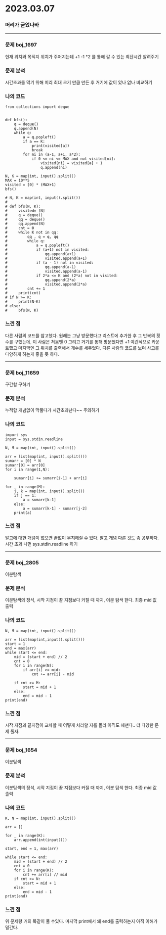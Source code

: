 # 2023.03.07

### 머리가 굳었나바

---

### 문제 boj_1697

현재 위치와 목적지 위치가 주어지는데 +1 -1 *2 를 통해 갈 수 있는 최단시간 알려주기

### 문제 분석

시간초과를 막기 위해 미리 최대 크기 만큼 만든 후 거기에 값이 있나 없나 비교하기

### 나의 코드

```
from collections import deque


def bfs():
    q = deque()
    q.append(N)
    while q:
        a = q.popleft()
        if a == K:
            print(visited[a])
            break
        for ni in (a-1, a+1, a*2):
            if 0 <= ni <= MAX and not visited[ni]:
                visited[ni] = visited[a] + 1
                q.append(ni)

N, K = map(int, input().split())
MAX = 10**5
visited = [0] * (MAX+1)
bfs()

# N, K = map(int, input().split())
#
# def bfs(N, K):
#     visited= [N]
#     q = deque()
#     qq = deque()
#     qq.append(N)
#     cnt = 0
#     while K not in qq:
#         qq , q = q, qq
#         while q:
#             a = q.popleft()
#             if (a+1) not in visited:
#                 qq.append(a+1)
#                 visited.append(a+1)
#             if (a - 1) not in visited:
#                 qq.append(a-1)
#                 visited.append(a-1)
#             if 2*a <= K and (2*a) not in visited:
#                 qq.append(2*a)
#                 visited.append(2*a)
#         cnt += 1
#     print(cnt)
# if N >= K:
#     print(N-K)
# else:
#     bfs(N, K)

```

### 느낀 점

다른 사람의 코드를 참고했다. 원래는 그냥 방문했다고 리스트에 추가한 후 그 반복의 횟수를 구했는데, 이 사람은 처음엔 0 그리고 거기를 통해 방문했다면 +1 이런식으로 카운트했고 마지막엔 그 위치를 출력해서 개수를 세주었다.
다른 사람의 코드를 보며 사고를 다양하게 하는게 좋을 듯 하다.


---

### 문제 boj_11659

구간합 구하기

### 문제 분석

누적합 개념없이 막풀다가 시간초과난다~~
주의하기

### 나의 코드

```
import sys
input = sys.stdin.readline

N, M = map(int, input().split())

arr = list(map(int, input().split()))
sumarr = [0] * N
sumarr[0] = arr[0]
for i in range(1,N):

    sumarr[i] += sumarr[i-1] + arr[i]

for _ in range(M):
    j, k = map(int, input().split())
    if j == 1:
        a = sumarr[k-1]
    else:
        a = sumarr[k-1] - sumarr[j-2]
    print(a)
```

### 느낀 점

알고에 대한 개념이 없으면 끝없이 무지해질 수 있다. 알고 개념 다른 것도 좀 공부하자. 시간 초과 나면 sys.stdin.readline 하기


---

### 문제 boj_2805

이분탐색

### 문제 분석

이분탐색의 정석,
시작 지점이 끝 지점보다 커질 때 까지, 이분 탐색 한다.
최종 mid 값 출력

### 나의 코드

```
N, M = map(int, input().split())

arr = list(map(int,input().split()))
start = 1
end = max(arr)
while start <= end:
    mid = (start + end) // 2
    cnt = 0
    for i in range(N):
        if arr[i] >= mid:
            cnt += arr[i] - mid

    if cnt >= M:
        start = mid + 1
    else:
        end = mid - 1
print(end)
```

### 느낀 점

시작 지점과 끝지점이 교차할 때 어떻게 처리할 지를 몰라 아직도 헤맨다..
더 다양한 문제 풀자.


---

### 문제 boj_1654

이분탐색

### 문제 분석

이분탐색의 정석,
시작 지점이 끝 지점보다 커질 때 까지, 이분 탐색 한다.
최종 mid 값 출력

### 나의 코드

```
K, N = map(int, input().split())

arr = []

for _ in range(K):
    arr.append(int(input()))

start, end = 1, max(arr)

while start <= end:
    mid = (start + end) // 2
    cnt = 0
    for i in range(K):
        cnt += arr[i] // mid
    if cnt >= N:
        start = mid + 1
    else:
        end = mid - 1
print(end)
```

### 느낀 점

위 문제랑 거의 똑같이 풀 수있다.
마지막 print에서 왜 end를 출력하는지 아직 이해가 덜간다.
